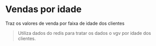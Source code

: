 # Vendas por idade

Traz os valores de venda por faixa de idade dos clientes

>Utiliza dados do redis para tratar os dados o vgv por idade dos clientes.
